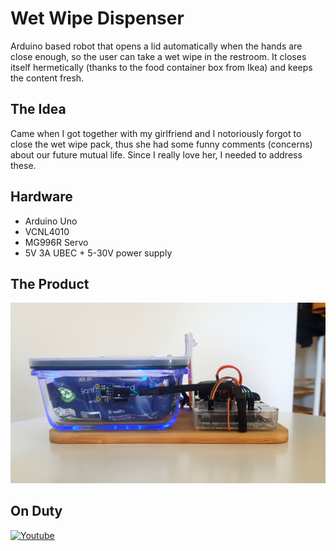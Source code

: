 # Wet Wipe Dispenser

Arduino based robot that opens a lid automatically when the hands are close enough, so the user can take a wet wipe in the restroom. It closes itself hermetically (thanks to the food container box from Ikea) and keeps the content fresh.

## The Idea 
Came when I got together with my girlfriend and I notoriously forgot to close the wet wipe pack, thus she had some funny comments (concerns) about our future mutual life. Since I really love her, I needed to address these.

## Hardware
- Arduino Uno
- VCNL4010
- MG996R Servo
- 5V 3A UBEC + 5-30V power supply

## The Product

 ![The wet wipe dispenser](/assets/dispenser.jpg)

## On Duty

[![Youtube](https://img.youtube.com/vi/leVJIKeAmw0/0.jpg)](https://www.youtube.com/watch?v=leVJIKeAmw0)
